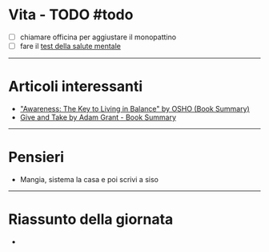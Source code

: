 # Vita - TODO #todo 
- [ ] chiamare officina per aggiustare il monopattino
- [ ] fare il [test della salute mentale](https://www.nhs.uk/mental-health/self-help/guides-tools-and-activities/depression-anxiety-self-assessment-quiz/)

---

# Articoli interessanti
- ["Awareness: The Key to Living in Balance" by OSHO (Book Summary)](https://www.njlifehacks.com/awareness-by-osho-book-summary/)
- [Give and Take by Adam Grant - Book Summary](https://www.njlifehacks.com/give-and-take-adam-grant-summary/)

---

# Pensieri
- Mangia, sistema la casa e poi scrivi a siso

---

# Riassunto della giornata
- 